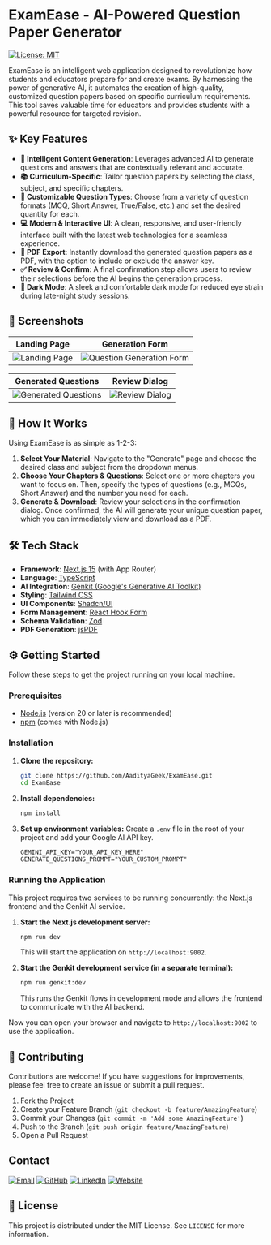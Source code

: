 
# ExamEase - AI-Powered Question Paper Generator

[![License: MIT](https://img.shields.io/badge/License-MIT-yellow.svg)](https://opensource.org/licenses/MIT)

ExamEase is an intelligent web application designed to revolutionize how students and educators prepare for and create exams. By harnessing the power of generative AI, it automates the creation of high-quality, customized question papers based on specific curriculum requirements. This tool saves valuable time for educators and provides students with a powerful resource for targeted revision.

## ✨ Key Features

- **🧠 Intelligent Content Generation**: Leverages advanced AI to generate questions and answers that are contextually relevant and accurate.
- **📚 Curriculum-Specific**: Tailor question papers by selecting the class, subject, and specific chapters.
- **📝 Customizable Question Types**: Choose from a variety of question formats (MCQ, Short Answer, True/False, etc.) and set the desired quantity for each.
- **💻 Modern & Interactive UI**: A clean, responsive, and user-friendly interface built with the latest web technologies for a seamless experience.
- **📄 PDF Export**: Instantly download the generated question papers as a PDF, with the option to include or exclude the answer key.
- **✅ Review & Confirm**: A final confirmation step allows users to review their selections before the AI begins the generation process.
- **🌙 Dark Mode**: A sleek and comfortable dark mode for reduced eye strain during late-night study sessions.

## 📸 Screenshots

| Landing Page | Generation Form |
| :---: | :---: |
| <img src="https://placehold.co/600x400.png" alt="Landing Page" data-ai-hint="app screenshot"> | <img src="https://placehold.co/600x400.png" alt="Question Generation Form" data-ai-hint="app form screenshot"> |

| Generated Questions | Review Dialog |
| :---: | :---: |
| <img src="https://placehold.co/600x400.png" alt="Generated Questions" data-ai-hint="app questions screenshot"> | <img src="https://placehold.co/600x400.png" alt="Review Dialog" data-ai-hint="app dialog screenshot"> |


## 🚀 How It Works

Using ExamEase is as simple as 1-2-3:

1.  **Select Your Material**: Navigate to the "Generate" page and choose the desired class and subject from the dropdown menus.
2.  **Choose Your Chapters & Questions**: Select one or more chapters you want to focus on. Then, specify the types of questions (e.g., MCQs, Short Answer) and the number you need for each.
3.  **Generate & Download**: Review your selections in the confirmation dialog. Once confirmed, the AI will generate your unique question paper, which you can immediately view and download as a PDF.

## 🛠️ Tech Stack

- **Framework**: [Next.js 15](https://nextjs.org/) (with App Router)
- **Language**: [TypeScript](https://www.typescriptlang.org/)
- **AI Integration**: [Genkit (Google's Generative AI Toolkit)](https://firebase.google.com/docs/genkit)
- **Styling**: [Tailwind CSS](https://tailwindcss.com/)
- **UI Components**: [Shadcn/UI](https://ui.shadcn.com/)
- **Form Management**: [React Hook Form](https://react-hook-form.com/)
- **Schema Validation**: [Zod](https://zod.dev/)
- **PDF Generation**: [jsPDF](https://github.com/parallax/jsPDF)

## ⚙️ Getting Started

Follow these steps to get the project running on your local machine.

### Prerequisites

- [Node.js](https://nodejs.org/) (version 20 or later is recommended)
- [npm](https://www.npmjs.com/) (comes with Node.js)

### Installation

1.  **Clone the repository:**
    ```bash
    git clone https://github.com/AadityaGeek/ExamEase.git
    cd ExamEase
    ```

2.  **Install dependencies:**
    ```bash
    npm install
    ```

3.  **Set up environment variables:**
    Create a `.env` file in the root of your project and add your Google AI API key.
    ```env
    GEMINI_API_KEY="YOUR_API_KEY_HERE"
    GENERATE_QUESTIONS_PROMPT="YOUR_CUSTOM_PROMPT"
    ```

### Running the Application

This project requires two services to be running concurrently: the Next.js frontend and the Genkit AI service.

1.  **Start the Next.js development server:**
    ```bash
    npm run dev
    ```
    This will start the application on `http://localhost:9002`.

2.  **Start the Genkit development service (in a separate terminal):**
    ```bash
    npm run genkit:dev
    ```
    This runs the Genkit flows in development mode and allows the frontend to communicate with the AI backend.

Now you can open your browser and navigate to `http://localhost:9002` to use the application.

## 🤝 Contributing

Contributions are welcome! If you have suggestions for improvements, please feel free to create an issue or submit a pull request.

1.  Fork the Project
2.  Create your Feature Branch (`git checkout -b feature/AmazingFeature`)
3.  Commit your Changes (`git commit -m 'Add some AmazingFeature'`)
4.  Push to the Branch (`git push origin feature/AmazingFeature`)
5.  Open a Pull Request

## Contact

[![Email](https://img.shields.io/badge/Email-work.aadityakumar@gmail.com-blue?style=for-the-badge&logo=gmail&logoColor=white)](mailto:work.aadityakumar@gmail.com)
[![GitHub](https://img.shields.io/badge/GitHub-Aaditya%20Geek-181717?style=for-the-badge&logo=github&logoColor=white)](https://github.com/AadityaGeek/)
[![LinkedIn](https://img.shields.io/badge/LinkedIn-aaditya%20kumar-0A66C2?style=for-the-badge&logo=linkedin&logoColor=white)](https://www.linkedin.com/in/aadityakr/)
[![Website](https://img.shields.io/badge/Website-Personal%20Portfolio%20Website-5570A1?style=for-the-badge&logo=globe&logoColor=white)](https://aadityageek.github.io/)

## 📄 License

This project is distributed under the MIT License. See `LICENSE` for more information.
